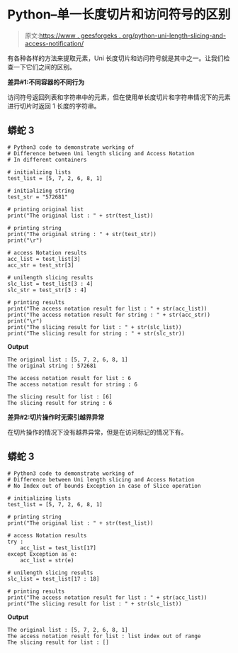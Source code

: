 # Python–单一长度切片和访问符号的区别

> 原文:[https://www . geesforgeks . org/python-uni-length-slicing-and-access-notification/](https://www.geeksforgeeks.org/python-difference-between-uni-length-slicing-and-access-notation/)

有各种各样的方法来提取元素，Uni 长度切片和访问符号就是其中之一。让我们检查一下它们之间的区别。

**差异#1:不同容器的不同行为**

访问符号返回列表和字符串中的元素，但在使用单长度切片和字符串情况下的元素进行切片时返回 1 长度的字符串。

## 蟒蛇 3

```
# Python3 code to demonstrate working of 
# Difference between Uni length slicing and Access Notation
# In different containers

# initializing lists
test_list = [5, 7, 2, 6, 8, 1]

# initializing string 
test_str = "572681"

# printing original list
print("The original list : " + str(test_list))

# printing string
print("The original string : " + str(test_str))
print("\r")

# access Notation results 
acc_list = test_list[3]
acc_str = test_str[3]

# unilength slicing results 
slc_list = test_list[3 : 4]
slc_str = test_str[3 : 4]

# printing results 
print("The access notation result for list : " + str(acc_list))
print("The access notation result for string : " + str(acc_str))
print("\r")
print("The slicing result for list : " + str(slc_list))
print("The slicing result for string : " + str(slc_str))
```

**Output**

```
The original list : [5, 7, 2, 6, 8, 1]
The original string : 572681

The access notation result for list : 6
The access notation result for string : 6

The slicing result for list : [6]
The slicing result for string : 6

```

**差异#2:切片操作时无索引越界异常**

在切片操作的情况下没有越界异常，但是在访问标记的情况下有。

## 蟒蛇 3

```
# Python3 code to demonstrate working of 
# Difference between Uni length slicing and Access Notation
# No Index out of bounds Exception in case of Slice operation

# initializing lists
test_list = [5, 7, 2, 6, 8, 1]

# printing string
print("The original list : " + str(test_list))

# access Notation results 
try :
    acc_list = test_list[17]
except Exception as e:
    acc_list = str(e)

# unilength slicing results 
slc_list = test_list[17 : 18]

# printing results 
print("The access notation result for list : " + str(acc_list))
print("The slicing result for list : " + str(slc_list))
```

**Output**

```
The original list : [5, 7, 2, 6, 8, 1]
The access notation result for list : list index out of range
The slicing result for list : []

```
